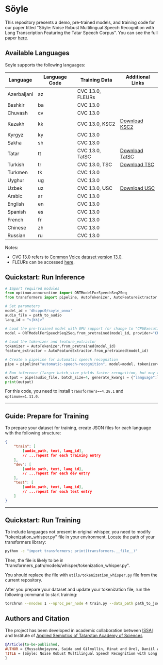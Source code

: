 # Söyle

This repository presents a demo, pre-trained models, and training code for our paper titled "Söyle: Noise Robust Multilingual Speech Recognition with Long Transcription Featuring the Tatar Speech Corpus". You can see the full paper [here](link-to-be). 


## Available Languages

Soyle supports the following languages:

| Language | Language Code | Training Data | Additional Links |
|----------|---------------|---------------|------------------|
| Azerbaijani | az | CVC 13.0, FLEURs | |
| Bashkir | ba | CVC 13.0 | |
| Chuvash | cv | CVC 13.0 | |
| Kazakh | kk | CVC 13.0, KSC2 |  [Download KSC2](https://docs.google.com/forms/d/e/1FAIpQLSf_usCjxTvbH_2xhA6slH9FAfjrYVd4OHnr-CUcVVW3TEAscg/viewform) | 
| Kyrgyz | ky | CVC 13.0 | |
| Sakha | sh | CVC 13.0 | |
| Tatar | tt | CVC 13.0, TatSC | [Download TatSC](https://docs.google.com/forms/u/0/d/1M9ZOP1PEQc5fv-mMLZr-K627vIYD6-po72okrxx0uCU/viewform) | 
| Turkish | tr | CVC 13.0, TSC | [Download TSC](https://docs.google.com/forms/d/e/1FAIpQLSeqOficzzzIEEnJU4Am-JBdty3V6rYERtE2mv5mVD1WpiOZkw/viewform) |  
| Turkmen | tk | CVC 13.0 | |
| Uyghur | ug | CVC 13.0 | |
| Uzbek | uz | CVC 13.0, USC | [Download USC](https://docs.google.com/forms/d/e/1FAIpQLSeWhxsVe0WlGSQ459sq6--pAqYyEWTI2K6X8UrF357GUvnDQA/viewform) | 
| Arabic | ar | CVC 13.0 | |
| English | en | CVC 13.0 | |
| Spanish | es | CVC 13.0 | |
| French | fr | CVC 13.0 | |
| Chinese | zh | CVC 13.0 | |
| Russian | ru | CVC 13.0 | |

Notes:
- CVC 13.0 refers to [Common Voice dataset version 13.0](https://commonvoice.mozilla.org/en/datasets).
- FLEURs can be accessed [here](https://huggingface.co/datasets/google/fleurs).

## Quickstart: Run Inference

```python
# Import required modules 
from optimum.onnxruntime import ORTModelForSpeechSeq2Seq
from transformers import pipeline, AutoTokenizer, AutoFeatureExtractor

# Set parameters
model_id = 'dhcppc0/soyle_onnx' 
audio_file = path_to_audio
lang_id = "<|kk|>"

# Load the pre-trained model with GPU support (or change to "CPUExecutionProvider" if GPU is not available) 
model = ORTModelForSpeechSeq2Seq.from_pretrained(model_id, provider="CUDAExecutionProvider") 

# Load the tokenizer and feature_extractor
tokenizer = AutoTokenizer.from_pretrained(model_id)
feature_extractor = AutoFeatureExtractor.from_pretrained(model_id)

# Create a pipeline for automatic speech recognition
pipe = pipeline("automatic-speech-recognition", model=model, tokenizer=tokenizer, feature_extractor=feature_extractor)

# Run inference (larger batch_size yields faster recognition, but may reduce quality)
output = pipe(audio_file, batch_size=4, generate_kwargs = {"language":lang_id})['text']
print(output)
```

For this code, you need to install `transformers==4.28.1` and `optimum==1.11.0`.

---

## Guide: Prepare for Training 

To prepare your dataset for training, create JSON files for each language with the following structure:

```json
{
    "train": [
        [audio_path, text, lang_id], 
        // ...repeat for each training entry
    ],
    "dev": [
        [audio_path, text, lang_id], 
        // ...repeat for each dev entry
    ],
    "test": [
        [audio_path, text, lang_id], 
        // ...repeat for each test entry
    ]
}
```

---

## Quickstart: Run Training 

To include languages not present in original whisper, you need to modify "tokenization_whisper.py" file in your environment. Locate the path of your transformers library: 
```bash
python -c "import transformers; print(transformers.__file__)"
```

Then, the file is likely to be in "transformers_path/models/whisper/tokenization_whisper.py".

You should replace the file with `utils/tokenization_whisper.py` file from the current repository. 

After you prepare your dataset and update your tokenization file, run the following command to start training:

```bash
torchrun --nnodes 1 --nproc_per_node 4 train.py --data_path path_to_json_files 
```

## Authors and Citation
The project has been developed in academic collaboration between [ISSAI](https://issai.nu.edu.kz/) and Institute of [Applied Semiotics of Tatarstan Academy of Sciences](https://www.antat.ru/ru/ips/)

```bibtex
@Article{to-be-published,
AUTHOR = {Mussakhojayeva, Saida and Gilmullin, Rinat and Orel, Daniil and Khakimov, Bulat and Abilbekov, Adal and Galimov, Mansur and Varol, Huseyin Atakan},
TITLE = {Söyle: Noise Robust Multilingual Speech Recognition with Long Transcription Featuring the Tatar Speech Corpus},
}
```




